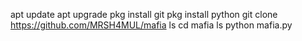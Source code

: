 apt update
apt upgrade
pkg install git
pkg install python
git clone https://github.com/MRSH4MUL/mafia
ls
cd mafia
ls
python mafia.py
